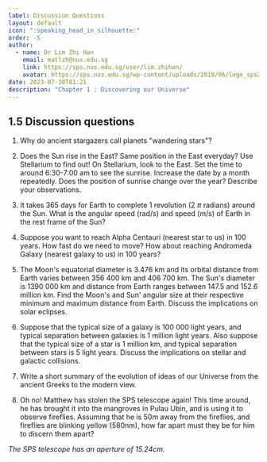 ```yaml
---
label: Discussion Questions
layout: default
icon: ":speaking_head_in_silhouette:"
order: -5
author:
  - name: Dr Lim Zhi Han
    email: matlzh@nus.edu.sg
    link: https://sps.nus.edu.sg/user/lim.zhihan/
    avatar: https://sps.nus.edu.sg/wp-content/uploads/2019/06/logo_sps20.png
date: 2023-07-30T01:21
description: "Chapter 1 : Discovering our Universe"
---
```


## 1.5 Discussion questions
1. Why do ancient stargazers call planets "wandering stars"? 

2. Does the Sun rise in the East? Same position in the East everyday?
Use Stellarium to find out! On Stellarium, look to the East. Set the
time to around 6:30-7:00 am to see the sunrise. Increase the date
by a month repeatedly. Does the position of sunrise change over the
year? Describe your observations.

3. It takes 365 days for Earth to complete 1 revolution (2 $\pi$ radians)
around the Sun. What is the angular speed (rad/s) and speed (m/s)
of Earth in the rest frame of the Sun?

4. Suppose you want to reach Alpha Centauri (nearest star to us) in 100
years. How fast do we need to move? How about reaching Andromeda Galaxy
(nearest galaxy to us) in 100 years?

5. The Moon's equatorial diameter is 3.476 km and its orbital distance
from Earth varies between 356 400 km and 406 700 km. The Sun's diameter
is 1390 000 km and distance from Earth ranges between 147.5 and 152.6
million km. Find the Moon's and Sun' angular size at their respective
minimum and maximum distance from Earth. Discuss the implications
on solar eclipses.

6. Suppose that the typical size of a galaxy is 100 000 light years,
and typical separation between galaxies is 1 million light years.
Also suppose that the typical size of a star is 1 million km, and
typical separation between stars is 5 light years. Discuss the implications
on stellar and galactic collisions.

7. Write a short summary of the evolution of ideas of our Universe from
the ancient Greeks to the modern view. 

8. Oh no! Matthew has stolen the SPS telescope again! This time around, he has brought it into the mangroves in Pulau Ubin, and is using it to observe fireflies. Assuming that he is 50m away from the fireflies, and fireflies are blinking yellow (580nm), how far apart must they be for him to discern them apart?

  *The SPS telescope has an aperture of 15.24cm.*


